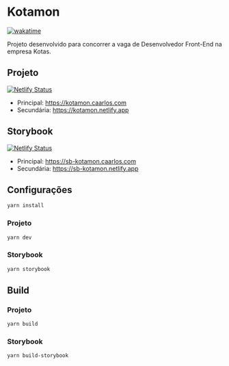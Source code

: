 # Kotamon

[![wakatime](https://wakatime.com/badge/user/f7d2af3a-edb4-4cf9-b88c-56c89386c124/project/197db5f2-61b5-4484-a5c9-7f3b265f8aff.svg)](https://wakatime.com/badge/user/f7d2af3a-edb4-4cf9-b88c-56c89386c124/project/197db5f2-61b5-4484-a5c9-7f3b265f8aff)

Projeto desenvolvido para concorrer a vaga de Desenvolvedor Front-End na empresa Kotas.

## Projeto

[![Netlify Status](https://api.netlify.com/api/v1/badges/26708a23-b151-4c68-bbd6-5ff184ac4992/deploy-status)](https://app.netlify.com/sites/kotamon/deploys)

- Principal: https://kotamon.caarlos.com
- Secundária: https://kotamon.netlify.app

## Storybook

[![Netlify Status](https://api.netlify.com/api/v1/badges/390e8b7c-dd42-453a-802a-f4e89eba2b44/deploy-status)](https://app.netlify.com/sites/sb-kotamon/deploys)

- Principal: https://sb-kotamon.caarlos.com
- Secundária: https://sb-kotamon.netlify.app

## Configurações

```sh
yarn install
```

### Projeto

```sh
yarn dev
```

### Storybook

```sh
yarn storybook
```

## Build

### Projeto

```sh
yarn build
```

### Storybook

```sh
yarn build-storybook
```
